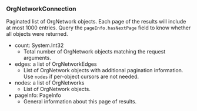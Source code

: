 ### OrgNetworkConnection
Paginated list of OrgNetwork objects. Each page of the results will include at most 1000 entries. Query the `pageInfo.hasNextPage` field to know whether all objects were returned.

- count: System.Int32
  - Total number of OrgNetwork objects matching the request arguments.
- edges: a list of OrgNetworkEdges
  - List of OrgNetwork objects with additional pagination information. Use `nodes` if per-object cursors are not needed.
- nodes: a list of OrgNetworks
  - List of OrgNetwork objects.
- pageInfo: PageInfo
  - General information about this page of results.
